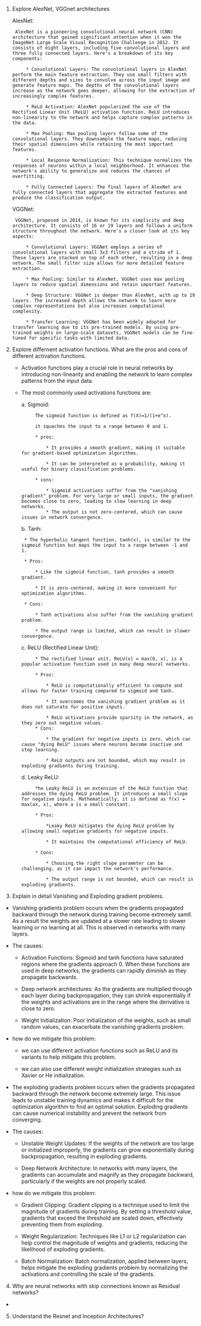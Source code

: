 1. Explore AlexNet, VGGnet architectures
    
    AlexNet:
        
        AlexNet is a pioneering convolutional neural network (CNN) architecture that gained significant attention when it won the ImageNet Large Scale Visual Recognition Challenge in 2012. It consists of eight layers, including five convolutional layers and three fully connected layers. Here's a breakdown of its key components:
            
            * Convolutional Layers: The convolutional layers in AlexNet perform the main feature extraction. They use small filters with different depths and sizes to convolve across the input image and generate feature maps. The depths of the convolutional layers increase as the network goes deeper, allowing for the extraction of increasingly complex features.
            
            * ReLU Activation: AlexNet popularized the use of the Rectified Linear Unit (ReLU) activation function. ReLU introduces non-linearity to the network and helps capture complex patterns in the data.
            
            * Max Pooling: Max pooling layers follow some of the convolutional layers. They downsample the feature maps, reducing their spatial dimensions while retaining the most important features.
            
            * Local Response Normalization: This technique normalizes the responses of neurons within a local neighborhood. It enhances the network's ability to generalize and reduces the chances of overfitting.
            
            * Fully Connected Layers: The final layers of AlexNet are fully connected layers that aggregate the extracted features and produce the classification output.
    
    VGGNet:
       
        VGGNet, proposed in 2014, is known for its simplicity and deep architecture. It consists of 16 or 19 layers and follows a uniform structure throughout the network. Here's a closer look at its key aspects:
          
            * Convolutional Layers: VGGNet employs a series of convolutional layers with small 3x3 filters and a stride of 1. These layers are stacked on top of each other, resulting in a deep network. The small filter size allows for more detailed feature extraction.

            * Max Pooling: Similar to AlexNet, VGGNet uses max pooling layers to reduce spatial dimensions and retain important features.

            * Deep Structure: VGGNet is deeper than AlexNet, with up to 19 layers. The increased depth allows the network to learn more complex representations but also increases computational complexity.

            * Transfer Learning: VGGNet has been widely adopted for transfer learning due to its pre-trained models. By using pre-trained weights on large-scale datasets, VGGNet models can be fine-tuned for specific tasks with limited data.

2. Explore differnent activation functions. What are the pros and cons of different activation functions.

    * Activation functions play a crucial role in neural networks by introducing non-linearity and enabling the network to learn complex patterns from the input data.

     * The most commonly used activations functions are:

        a. Sigmoid:

                The sigmoid function is defined as f(X)=1/(1+e^x).

                it squaches the input to a range between 0 and 1.

                * pros: 

                    * It provides a smooth gradient, making it suitable for gradient-based optimization algorithms.
                    
                    * It can be interpreted as a probability, making it useful for binary classification problems.
                
                * cons:

                    * Sigmoid activations suffer from the "vanishing gradient" problem. For very large or small inputs, the gradient becomes close to zero, leading to slow learning in deep networks.
                    * The output is not zero-centered, which can cause issues in network convergence.

        b. Tanh:
            
            * The hyperbolic tangent function, tanh(x), is similar to the sigmoid function but maps the input to a range between -1 and 1. 
            
            * Pros:

                * Like the sigmoid function, tanh provides a smooth gradient.
                
                * It is zero-centered, making it more convenient for optimization algorithms.
            
            * Cons:

                * Tanh activations also suffer from the vanishing gradient problem.
                
                * The output range is limited, which can result in slower convergence.
            
        c. ReLU (Rectified Linear Unit):
                
                * The rectified linear unit, ReLU(x) = max(0, x), is a popular activation function used in many deep neural networks. 

                * Pros:

                    * ReLU is computationally efficient to compute and allows for faster training compared to sigmoid and tanh.
                    
                    * It overcomes the vanishing gradient problem as it does not saturate for positive inputs.
                    
                    * ReLU activations provide sparsity in the network, as they zero out negative values.
                * Cons:

                    * The gradient for negative inputs is zero, which can cause "dying ReLU" issues where neurons become inactive and stop learning.
                    
                    * ReLU outputs are not bounded, which may result in exploding gradients during training.
        d. Leaky ReLU:
                
                *he Leaky ReLU is an extension of the ReLU function that addresses the dying ReLU problem. It introduces a small slope for negative inputs. Mathematically, it is defined as f(x) = max(ax, x), where a is a small constant. 
                
                * Pros:

                    *Leaky ReLU mitigates the dying ReLU problem by allowing small negative gradients for negative inputs.
                    
                    * It maintains the computational efficiency of ReLU.
                
                * Cons:

                    * Choosing the right slope parameter can be challenging, as it can impact the network's performance.
                    
                    * The output range is not bounded, which can result in exploding gradients.

3. Explain in detail Vanishing and Exploding gradient problems.

* Vanishing gradients problem occurs when the gradients propagated backward through the network during training become extremely samll. As a result the weights are updated at a slower rate leading to slower learning or no learning at all. This is observed in networks with many layers.

* The causes:

    * Activation Functions: Sigmoid and tanh functions have saturated regions where the gradients approach 0. When these functions are used in deep networks, the gradients can rapidly diminish as they propagate backwards.

    * Deep network architectures:  As the gradients are multiplied through each layer during backpropagation, they can shrink exponentially if the weights and activations are in the range where the derivative is close to zero.

    * Weight Initialization: Poor initialization of the weights, such as small random values, can exacerbate the vanishing gradients problem.

* how do we mitigate this problem: 

    * we can use different activation functions such as ReLU and its variants to help mitigate this problem.

    * we can also use different weight initialization strategies suxh as Xavier or He initialization.

* The exploding gradients problem occurs when the gradients propagated backward through the network become extremely large. This issue leads to unstable training dynamics and makes it difficult for the optimization algorithm to find an optimal solution. Exploding gradients can cause numerical instability and prevent the network from converging.

* The causes:
    
    * Unstable Weight Updates: If the weights of the network are too large or initialized improperly, the gradients can grow exponentially during backpropagation, resulting in exploding gradients.

    * Deep Network Architecture: In networks with many layers, the gradients can accumulate and magnify as they propagate backward, particularly if the weights are not properly scaled.

* how do we mitigate this problem:

    * Gradient Clipping: Gradient clipping is a technique used to limit the magnitude of gradients during training. By setting a threshold value, gradients that exceed the threshold are scaled down, effectively preventing them from exploding.

    * Weight Regularization: Techniques like L1 or L2 regularization can help control the magnitude of weights and gradients, reducing the likelihood of exploding gradients.

    * Batch Normalization: Batch normalization, applied between layers, helps mitigate the exploding gradients problem by normalizing the activations and controlling the scale of the gradients.

4. Why are neural networks with skip connections known as Residual networks?

* 

5. Understand the Resnet and Inception Architectures?
